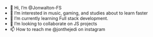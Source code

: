 - 👋 Hi, I’m @Jonwalton-FS
- 👀 I’m interested in music, gaming, and studies about to learn faster
- 🌱 I’m currently learning Full stack development.
- 💞️ I’m looking to collaborate on JS projects
- 📫 How to reach me @jonthejedi on instagram

<!---
Jonwalton-FS/Jonwalton-FS is a ✨ special ✨ repository because its `README.md` (this file) appears on your GitHub profile.
You can click the Preview link to take a look at your changes.
--->
